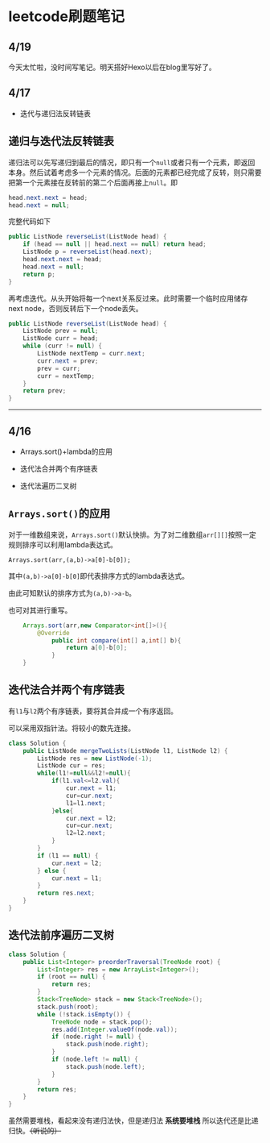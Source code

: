 # leetcode刷题笔记

## 4/19

今天太忙啦，没时间写笔记。明天搭好Hexo以后在blog里写好了。

## 4/17

+ 迭代与递归法反转链表

## 递归与迭代法反转链表

递归法可以先写递归到最后的情况，即只有一个`null`或者只有一个元素，即返回本身。然后试着考虑多一个元素的情况。后面的元素都已经完成了反转，则只需要把第一个元素接在反转前的第二个后面再接上`null`。即

```Java
head.next.next = head;
head.next = null;
```

完整代码如下

```Java
public ListNode reverseList(ListNode head) {
    if (head == null || head.next == null) return head;
    ListNode p = reverseList(head.next);
    head.next.next = head;
    head.next = null;
    return p;
}
```

再考虑迭代。从头开始将每一个next关系反过来。此时需要一个临时应用储存next node，否则反转后下一个node丢失。

```Java
public ListNode reverseList(ListNode head) {
    ListNode prev = null;
    ListNode curr = head;
    while (curr != null) {
        ListNode nextTemp = curr.next;
        curr.next = prev;
        prev = curr;
        curr = nextTemp;
    }
    return prev;
}
```

---

## 4/16

+ Arrays.sort()+lambda的应用
  
+ 迭代法合并两个有序链表

+ 迭代法遍历二叉树

## `Arrays.sort()`的应用

对于一维数组来说，`Arrays.sort()`默认快排。为了对二维数组`arr[][]`按照一定规则排序可以利用lambda表达式。

`Arrays.sort(arr,(a,b)->a[0]-b[0]);`

其中`(a,b)->a[0]-b[0]`即代表排序方式的lambda表达式。

由此可知默认的排序方式为`(a,b)->a-b`。

也可对其进行重写。

```Java
    Arrays.sort(arr,new Comparator<int[]>(){
        @Override
            public int compare(int[] a,int[] b){
                return a[0]-b[0];
            }
    }
```

## 迭代法合并两个有序链表

有`l1`与`l2`两个有序链表，要将其合并成一个有序返回。

可以采用双指针法。将较小的数先连接。

```Java
class Solution {
    public ListNode mergeTwoLists(ListNode l1, ListNode l2) {
        ListNode res = new ListNode(-1);
        ListNode cur = res;
        while(l1!=null&&l2!=null){
            if(l1.val<=l2.val){
                cur.next = l1;
                cur=cur.next;
                l1=l1.next;
            }else{
                cur.next = l2;
                cur=cur.next;
                l2=l2.next;
            }
        }
        if (l1 == null) {
            cur.next = l2;
        } else {
            cur.next = l1;
        }
        return res.next;
    }
}
```

## 迭代法前序遍历二叉树

```Java
class Solution {
    public List<Integer> preorderTraversal(TreeNode root) {
        List<Integer> res = new ArrayList<Integer>();
        if (root == null) {
            return res;
        }
        Stack<TreeNode> stack = new Stack<TreeNode>();
        stack.push(root);
        while (!stack.isEmpty()) {
            TreeNode node = stack.pop();
            res.add(Integer.valueOf(node.val));
            if (node.right != null) {
                stack.push(node.right);
            }
            if (node.left != null) {
                stack.push(node.left);
            }
        }
        return res;
    }
}
```

虽然需要堆栈，看起来没有递归法快，但是递归法 __系统要堆栈__ 所以迭代还是比递归快。~~（听说的）~~
